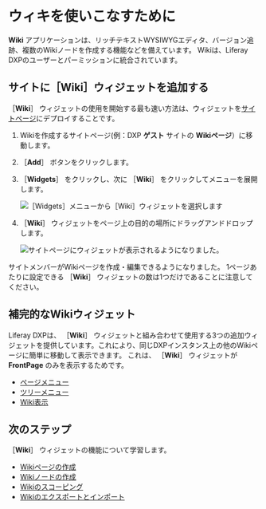 # ウィキを使いこなすために

**Wiki** アプリケーションは、リッチテキストWYSIWYGエディタ、バージョン追跡、複数のWikiノードを作成する機能などを備えています。 Wikiは、Liferay DXPのユーザーとパーミッションに統合されています。

## サイトに［Wiki］ウィジェットを追加する

［**Wiki**］ ウィジェットの使用を開始する最も速い方法は、ウィジェットを[サイトページ](../../site-building/creating-pages/understanding-pages/understanding-pages.md)にデプロイすることです。

1. Wikiを作成するサイトページ(例：DXP **ゲスト** サイトの **Wikiページ**）に移動します。
1. ［**Add**］ ボタンをクリックします。
1. ［**Widgets**］ をクリックし、次に ［**Wiki**］ をクリックしてメニューを展開します。

    ![［Widgets］メニューから［Wiki］ウィジェットを選択します](./getting-started-with-wikis/images/01.png)

1. ［**Wiki**］ ウィジェットをページ上の目的の場所にドラッグアンドドロップします。

    ![サイトページにウィジェットが表示されるようになりました。](./getting-started-with-wikis/images/02.png)

サイトメンバーがWikiページを作成・編集できるようになりました。 1ページあたりに設定できる ［**Wiki**］ ウィジェットの数は1つだけであることに注意してください。

## 補完的なWikiウィジェット

Liferay DXPは、 ［**Wiki**］ ウィジェットと組み合わせて使用する3つの追加ウィジェットを提供しています。これにより、同じDXPインスタンス上の他のWikiページに簡単に移動して表示できます。 これは、 ［**Wiki**］ ウィジェットが **FrontPage** のみを表示するためです。

* [ページメニュー](./using-the-page-menu-widget.md)
* [ツリーメニュー](./using-the-tree-menu-widget.md)
* [Wiki表示](./using-the-wiki-display-widget.md)

## 次のステップ

［**Wiki**］ ウィジェットの機能について学習します。

* [Wikiページの作成](./creating-wiki-pages.md)
* [Wikiノードの作成](./creating-a-node.md)
* [Wikiのスコーピング](./scoping-your-wikis.md)
* [Wikiのエクスポートとインポート](../../site-building/creating-pages/page-fragments-and-widgets/using-widgets/configuring-widgets/exporting-importing-widget-data.md)
